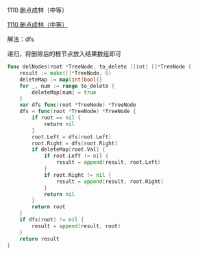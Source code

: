 1110.删点成林（中等）

[1110.删点成林（中等）](https://leetcode.cn/problems/delete-nodes-and-return-forest/)



解法：dfs

递归，将删除后的根节点放入结果数组即可



```go
func delNodes(root *TreeNode, to_delete []int) []*TreeNode {
	result := make([]*TreeNode, 0)
	deleteMap := map[int]bool{}
	for _, num := range to_delete {
		deleteMap[num] = true
	}
	var dfs func(root *TreeNode) *TreeNode
	dfs = func(root *TreeNode) *TreeNode {
		if root == nil {
			return nil
		}
		root.Left = dfs(root.Left)
		root.Right = dfs(root.Right)
		if deleteMap[root.Val] {
			if root.Left != nil {
				result = append(result, root.Left)
			}
			if root.Right != nil {
				result = append(result, root.Right)
			}
			return nil
		}
		return root
	}
	if dfs(root) != nil {
		result = append(result, root)
	}
	return result
}
```
